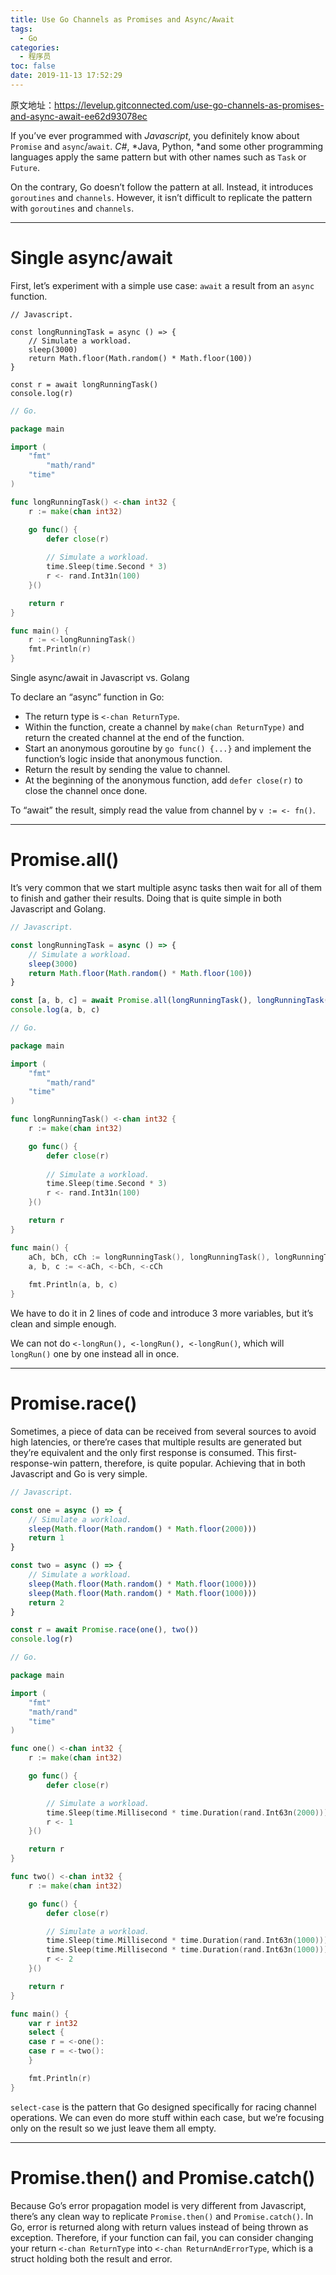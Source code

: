 ```yaml
---
title: Use Go Channels as Promises and Async/Await
tags:
  - Go
categories:
  - 程序员
toc: false
date: 2019-11-13 17:52:29
---
```


原文地址：https://levelup.gitconnected.com/use-go-channels-as-promises-and-async-await-ee62d93078ec


If you’ve ever programmed with *Javascript*, you definitely know about `Promise` and `async`/`await`. *C#*, *Java, Python, *and some other programming languages apply the same pattern but with other names such as `Task` or `Future`.

On the contrary, Go doesn’t follow the pattern at all. Instead, it introduces `goroutines` and `channels`. However, it isn’t difficult to replicate the pattern with `goroutines` and `channels`.

---

# Single async/await

First, let’s experiment with a simple use case: `await` a result from an `async` function.

```
// Javascript.

const longRunningTask = async () => {
    // Simulate a workload.
    sleep(3000)
    return Math.floor(Math.random() * Math.floor(100))
}

const r = await longRunningTask()
console.log(r)
```

```go
// Go.

package main

import (
	"fmt"
        "math/rand"
	"time"
)

func longRunningTask() <-chan int32 {
	r := make(chan int32)

	go func() {
		defer close(r)
		
		// Simulate a workload.
		time.Sleep(time.Second * 3)
		r <- rand.Int31n(100)
	}()

	return r
}

func main() {
	r := <-longRunningTask()
	fmt.Println(r)
}
```

Single async/await in Javascript vs. Golang

To declare an “async” function in Go:

* The return type is `<-chan ReturnType`.
* Within the function, create a channel by `make(chan ReturnType)` and return the created channel at the end of the function.
* Start an anonymous goroutine by `go func() {...}` and implement the function’s logic inside that anonymous function.
* Return the result by sending the value to channel.
* At the beginning of the anonymous function, add `defer close(r)` to close the channel once done.

To “await” the result, simply read the value from channel by `v := <- fn()`.

---

# Promise.all()

It’s very common that we start multiple async tasks then wait for all of them to finish and gather their results. Doing that is quite simple in both Javascript and Golang.

```javascript
// Javascript.

const longRunningTask = async () => {
    // Simulate a workload.
    sleep(3000)
    return Math.floor(Math.random() * Math.floor(100))
}

const [a, b, c] = await Promise.all(longRunningTask(), longRunningTask(), longRunningTask())
console.log(a, b, c)
```

```go
// Go.

package main

import (
	"fmt"
        "math/rand"
	"time"
)

func longRunningTask() <-chan int32 {
	r := make(chan int32)

	go func() {
		defer close(r)
		
		// Simulate a workload.
		time.Sleep(time.Second * 3)
		r <- rand.Int31n(100)
	}()

	return r
}

func main() {
	aCh, bCh, cCh := longRunningTask(), longRunningTask(), longRunningTask()
	a, b, c := <-aCh, <-bCh, <-cCh
	
	fmt.Println(a, b, c)
}
```

We have to do it in 2 lines of code and introduce 3 more variables, but it’s clean and simple enough.

We can not do `<-longRun(), <-longRun(), <-longRun()`, which will `longRun()` one by one instead all in once.

---

# Promise.race()

Sometimes, a piece of data can be received from several sources to avoid high latencies, or there’re cases that multiple results are generated but they’re equivalent and the only first response is consumed. This first-response-win pattern, therefore, is quite popular. Achieving that in both Javascript and Go is very simple.

```javascript
// Javascript.

const one = async () => {
    // Simulate a workload.
    sleep(Math.floor(Math.random() * Math.floor(2000)))
    return 1
}

const two = async () => {
    // Simulate a workload.
    sleep(Math.floor(Math.random() * Math.floor(1000)))
    sleep(Math.floor(Math.random() * Math.floor(1000)))
    return 2
}

const r = await Promise.race(one(), two())
console.log(r)
```

```go
// Go.

package main

import (
	"fmt"
	"math/rand"
	"time"
)

func one() <-chan int32 {
	r := make(chan int32)

	go func() {
		defer close(r)

		// Simulate a workload.
		time.Sleep(time.Millisecond * time.Duration(rand.Int63n(2000)))
		r <- 1
	}()

	return r
}

func two() <-chan int32 {
	r := make(chan int32)

	go func() {
		defer close(r)

		// Simulate a workload.
		time.Sleep(time.Millisecond * time.Duration(rand.Int63n(1000)))
		time.Sleep(time.Millisecond * time.Duration(rand.Int63n(1000)))
		r <- 2
	}()

	return r
}

func main() {
	var r int32
	select {
	case r = <-one():
	case r = <-two():
	}

	fmt.Println(r)
}
```

`select-case` is the pattern that Go designed specifically for racing channel operations. We can even do more stuff within each case, but we’re focusing only on the result so we just leave them all empty.

---

# Promise.then() and Promise.catch()

Because Go’s error propagation model is very different from Javascript, there’s any clean way to replicate `Promise.then()` and `Promise.catch()`. In Go, error is returned along with return values instead of being thrown as exception. Therefore, if your function can fail, you can consider changing your return `<-chan ReturnType` into `<-chan ReturnAndErrorType`, which is a struct holding both the result and error.